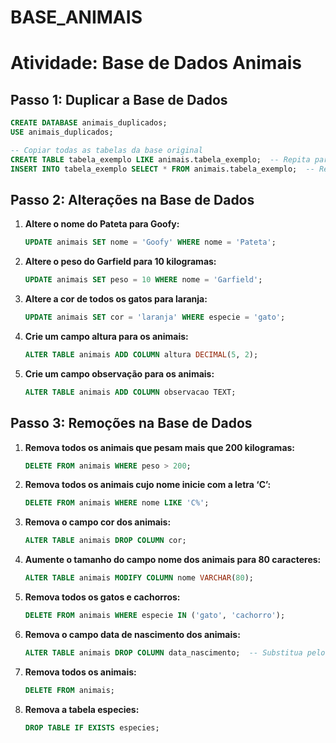 # BASE_ANIMAIS

# Atividade: Base de Dados Animais
## Passo 1: Duplicar a Base de Dados

```sql
CREATE DATABASE animais_duplicados;
USE animais_duplicados;

-- Copiar todas as tabelas da base original
CREATE TABLE tabela_exemplo LIKE animais.tabela_exemplo;  -- Repita para cada tabela
INSERT INTO tabela_exemplo SELECT * FROM animais.tabela_exemplo;  -- Repita para cada tabela
```

## Passo 2: Alterações na Base de Dados

1. **Altere o nome do Pateta para Goofy:**
   ```sql
   UPDATE animais SET nome = 'Goofy' WHERE nome = 'Pateta';
   ```

2. **Altere o peso do Garfield para 10 kilogramas:**
   ```sql
   UPDATE animais SET peso = 10 WHERE nome = 'Garfield';
   ```

3. **Altere a cor de todos os gatos para laranja:**
   ```sql
   UPDATE animais SET cor = 'laranja' WHERE especie = 'gato';
   ```

4. **Crie um campo altura para os animais:**
   ```sql
   ALTER TABLE animais ADD COLUMN altura DECIMAL(5, 2);
   ```

5. **Crie um campo observação para os animais:**
   ```sql
   ALTER TABLE animais ADD COLUMN observacao TEXT;
   ```

## Passo 3: Remoções na Base de Dados

1. **Remova todos os animais que pesam mais que 200 kilogramas:**
   ```sql
   DELETE FROM animais WHERE peso > 200;
   ```

2. **Remova todos os animais cujo nome inicie com a letra ‘C’:**
   ```sql
   DELETE FROM animais WHERE nome LIKE 'C%';
   ```

3. **Remova o campo cor dos animais:**
   ```sql
   ALTER TABLE animais DROP COLUMN cor;
   ```

4. **Aumente o tamanho do campo nome dos animais para 80 caracteres:**
   ```sql
   ALTER TABLE animais MODIFY COLUMN nome VARCHAR(80);
   ```

5. **Remova todos os gatos e cachorros:**
   ```sql
   DELETE FROM animais WHERE especie IN ('gato', 'cachorro');
   ```

6. **Remova o campo data de nascimento dos animais:**
   ```sql
   ALTER TABLE animais DROP COLUMN data_nascimento;  -- Substitua pelo nome correto da coluna
   ```

7. **Remova todos os animais:**
   ```sql
   DELETE FROM animais;
   ```

8. **Remova a tabela especies:**
   ```sql
   DROP TABLE IF EXISTS especies;
   ```

